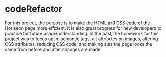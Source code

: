 # codeRefactor
For this project, the purpose is to make the HTML and CSS code of the Horiseon page more efficient. It is also great progress for new developers to practice for future usage/understanding.
In the past, the homework for this project was to focus upon: semantic tags, alt attributes on images, altering CSS attributes, reducing CSS code, and making sure the page looks the same from before and after changes are made.
